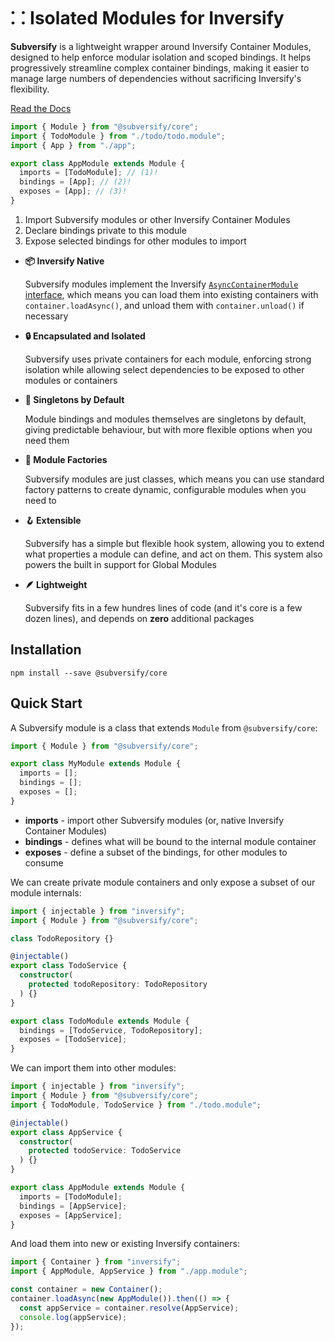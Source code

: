 <!--: <section class="home" markdown> -->
<!--: <section class="full-width" data-md-color-scheme="slate" markdown> -->
<!--: <div class="grid" markdown> -->
<!--: <section markdown> -->

# ⸬ Isolated Modules for Inversify

**Subversify** is a lightweight wrapper around Inversify Container Modules,
designed to help enforce modular isolation and scoped bindings. It helps
progressively streamline complex container bindings, making it easier to manage
large numbers of dependencies without sacrificing Inversify's flexibility.

[Read the Docs](https://craig0990.github.io/subversify/subversify-core/)<!--: { .md-button .md-button--primary } -->

<!--: </section> -->
<!--: <section markdown> -->
```typescript { title="app.module.ts" }
import { Module } from "@subversify/core";
import { TodoModule } from "./todo/todo.module";
import { App } from "./app";

export class AppModule extends Module {
  imports = [TodoModule]; // (1)!
  bindings = [App]; // (2)!
  exposes = [App]; // (3)!
}
```

1. Import Subversify modules or other Inversify Container Modules
2. Declare bindings private to this module
3. Expose selected bindings for other modules to import
<!--: </section> -->
<!--: </div> -->

<!--: <div class="grid cards" markdown> -->

-   **:package: Inversify Native**

    Subversify modules implement the Inversify [`AsyncContainerModule`
    interface](https://github.com/inversify/InversifyJS/blob/f76a93346d01af7085835fc86b9897e81ffed343/wiki/container_modules.md),
    which means you can load them into existing containers with
    `container.loadAsync()`, and unload them with `container.unload()` if
    necessary

-   **:lock: Encapsulated and Isolated**

    Subversify uses private containers for each module, enforcing strong
    isolation while allowing select dependencies to be exposed to other modules
    or containers

-   **:dart: Singletons by Default**

    Module bindings and modules themselves are singletons by default, giving
    predictable behaviour, but with more flexible options when you need them

-   **:wrench: Module Factories**

    Subversify modules are just classes, which means you can use standard
    factory patterns to create dynamic, configurable modules when you need to

-   **:hook: Extensible**

    Subversify has a simple but flexible hook system, allowing you to extend
    what properties a module can define, and act on them. This system also
    powers the built in support for Global Modules

-   **:feather: Lightweight**

    Subversify fits in a few hundres lines of code (and it's core is a few dozen
    lines), and depends on **zero** additional packages

<!--: </div> -->
<!--: </section> -->

<!--: <div class="quick-start" markdown> -->

## Installation

```
npm install --save @subversify/core
```

## Quick Start

A Subversify module is a class that extends `Module` from `@subversify/core`:

```typescript
import { Module } from "@subversify/core";

export class MyModule extends Module {
  imports = [];
  bindings = [];
  exposes = [];
}
```

* **imports** - import other Subversify modules (or, native Inversify Container Modules)
* **bindings** - defines what will be bound to the internal module container
* **exposes** - define a subset of the bindings, for other modules to consume

We can create private module containers and only expose a subset of our module
internals:

```typescript { title="todo.module.ts" }
import { injectable } from "inversify";
import { Module } from "@subversify/core";

class TodoRepository {}

@injectable()
export class TodoService {
  constructor(
    protected todoRepository: TodoRepository
  ) {}
}

export class TodoModule extends Module {
  bindings = [TodoService, TodoRepository];
  exposes = [TodoService];
}
```

We can import them into other modules:


```typescript { title="app.module.ts" }
import { injectable } from "inversify";
import { Module } from "@subversify/core";
import { TodoModule, TodoService } from "./todo.module";

@injectable()
export class AppService {
  constructor(
    protected todoService: TodoService
  ) {}
}

export class AppModule extends Module {
  imports = [TodoModule];
  bindings = [AppService];
  exposes = [AppService];
}
```

And load them into new or existing Inversify containers:

```typescript { title="index.ts" }
import { Container } from "inversify";
import { AppModule, AppService } from "./app.module";

const container = new Container();
container.loadAsync(new AppModule()).then(() => {
  const appService = container.resolve(AppService);
  console.log(appService);
});
```

